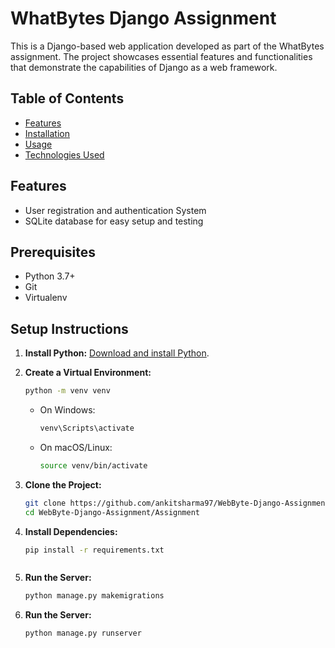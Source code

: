 # WhatBytes Django Assignment

This is a Django-based web application developed as part of the WhatBytes assignment. The project showcases essential features and functionalities that demonstrate the capabilities of Django as a web framework.

## Table of Contents
- [Features](#features)
- [Installation](#installation)
- [Usage](#usage)
- [Technologies Used](#technologies-used)


## Features
- User registration and authentication System
- SQLite database for easy setup and testing

## Prerequisites

- Python 3.7+
- Git
- Virtualenv

## Setup Instructions

1. **Install Python:** [Download and install Python](https://www.python.org/downloads/).

2. **Create a Virtual Environment:**

    ```bash
    python -m venv venv
    ```

    - On Windows:

        ```bash
        venv\Scripts\activate
        ```

    - On macOS/Linux:

        ```bash
        source venv/bin/activate
        ```

3. **Clone the Project:**


    ```bash
   git clone https://github.com/ankitsharma97/WebByte-Django-Assignment.git   
    cd WebByte-Django-Assignment/Assignment
    ```

4. **Install Dependencies:**

    ```bash
    pip install -r requirements.txt
    ```


    ```

5. **Run the Server:**

    ```bash
    python manage.py makemigrations
    ```
    

6. **Run the Server:**

    ```bash
    python manage.py runserver
    ```

